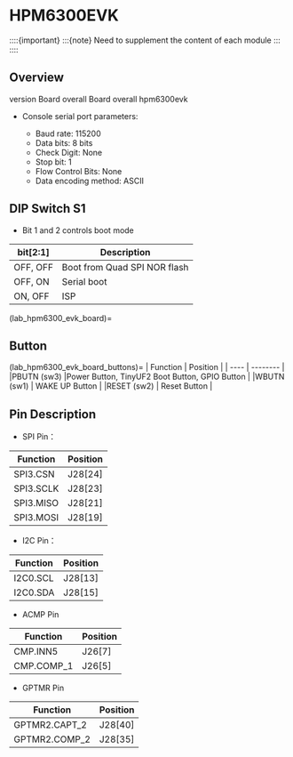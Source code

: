 # HPM6300EVK


::::{important}
:::{note}
Need to supplement the content of each module
:::
::::

## Overview

version
Board overall
Board overall hpm6300evk

- Console serial port parameters:

  - Baud rate: 115200
  - Data bits: 8 bits
  - Check Digit: None
  - Stop bit: 1
  - Flow Control Bits: None
  - Data encoding method: ASCII

## DIP Switch S1

- Bit 1 and 2 controls boot mode

| bit[2:1] | Description                  |
| -------- | ---------------------------- |
| OFF, OFF | Boot from Quad SPI NOR flash |
| OFF, ON  | Serial boot                  |
| ON, OFF  | ISP                          |

(lab_hpm6300_evk_board)=
## Button

(lab_hpm6300_evk_board_buttons)=
| Function | Position |
| ---- | -------- |
|PBUTN (sw3) |Power Button, TinyUF2 Boot Button, GPIO Button |
|WBUTN (sw1) | WAKE UP Button |
|RESET (sw2) | Reset Button |

## Pin Description

- SPI Pin：

| Function | Position |
| ---- | -------- |
| SPI3.CSN    | J28[24] |
| SPI3.SCLK   | J28[23] |
| SPI3.MISO   | J28[21] |
| SPI3.MOSI   | J28[19] |

- I2C Pin：

| Function | Position |
| ---- | -------- |
| I2C0.SCL    | J28[13] |
| I2C0.SDA    | J28[15] |

- ACMP Pin

| Function | Position |
| ---- | -------- |
| CMP.INN5    | J26[7] |
| CMP.COMP_1  | J26[5] |

- GPTMR Pin

| Function | Position |
| ---- | -------- |
| GPTMR2.CAPT_2  | J28[40] |
| GPTMR2.COMP_2  | J28[35] |